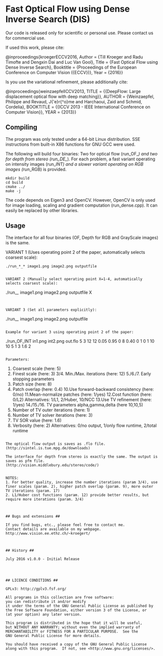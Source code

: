 # Fast Optical Flow using Dense Inverse Search (DIS) #

Our code is released only for scientific or personal use.
Please contact us for commercial use.

If used this work, please cite:

@inproceedings{kroegerECCV2016,
  Author    = {Till Kroeger and Radu Timofte and Dengxin Dai and Luc Van Gool},
  Title     = {Fast Optical Flow using Dense Inverse Search},
  Booktitle = {Proceedings of the European Conference on Computer Vision ({ECCV})},
  Year      = {2016}}

Is you use the variational refinement, please additionally cite:

@inproceedings{weinzaepfelICCV2013,
  TITLE = {{DeepFlow: Large displacement optical flow with deep matching}},
  AUTHOR = {Weinzaepfel, Philippe and Revaud, J{\'e}r{\^o}me and Harchaoui, Zaid and Schmid, Cordelia},
  BOOKTITLE = {{ICCV 2013 - IEEE International Conference on Computer Vision}},
  YEAR = {2013}}

  
  
  
## Compiling ##

The program was only tested under a 64-bit Linux distribution.
SSE instructions from built-in X86 functions for GNU GCC were used.

The following will build four binaries: 
Two for optical flow (run_OF_*) and two for depth from stereo (run_DE_*).
For each problem, a fast variant operating on intensity images (run_*_INT) and 
a slower variant operating on RGB images (run_*_RGB) is provided.

```
mkdir build
cd build
cmake ../
make -j
```

The code depends on Eigen3 and OpenCV. However, OpenCV is only used for image loading, 
scaling and gradient computation (run_dense.cpp). It can easily be replaced by other libraries.
      
      
      
      
## Usage ##
The interface for all four binaries (OF, Depth for RGB and GrayScale images) is the same.

VARIANT 1 (Uses operating point 2 of the paper, automatically selects coarsest scale):
```
./run_*_* image1.png image2.png outputfile


VARIANT 2 (Manually select operating point X=1-4, automatically selects coarsest scale):
``` 
./run_*_* image1.png image2.png outputfile X
```


VARIANT 3 (Set all parameters explicitly):
```
./run_*_* image1.png image2.png outputfile
```

Example for variant 3 using operating point 2 of the paper:
```
./run_OF_INT in1.png int2.png out.flo 5 3 12 12 0.05 0.95 0 8 0.40 0 1 0 1 10 10 5 1 3 1.6 2
```

Parameters:
```
1. Coarsest scale                               (here: 5)
2. Finest scale                                 (here: 3)
3/4. Min./Max. iterations                       (here: 12)
5./6./7. Early stopping parameters
8. Patch size                                   (here: 8)
9. Patch overlap                                (here: 0.4)
10.Use forward-backward consistency             (here: 0/no)
11.Mean-normalize patches                       (here: 1/yes)
12.Cost function                                (here: 0/L2)  Alternatives: 1/L1, 2/Huber, 10/NCC
13.Use TV refinement                            (here: 1/yes)
14./15./16. TV parameters alpha,gamma,delta     (here 10,10,5)
17. Number of TV outer iterations               (here: 1)
18. Number of TV solver iterations              (here: 3)
19. TV SOR value                                (here: 1.6)
20. Verbosity                                   (here: 2) Alternatives: 0/no output, 1/only flow runtime, 2/total runtime
```

The optical flow output is saves as .flo file.
(http://sintel.is.tue.mpg.de/downloads)

The interface for depth from stereo is exactly the same. The output is saves as pfm file.
(http://vision.middlebury.edu/stereo/code/)


NOTES:
1. For better quality, increase the number iterations (param 3/4), use finer scales (param. 2), higher patch overlap (param. 9), more outer TV iterations (param. 17)
2. L1/Huber cost functions (param. 12) provide better results, but require more iterations (param. 3/4)



## Bugs and extensions ##

If you find bugs, etc., please feel free to contact me.
Contact details are available on my webpage.
http://www.vision.ee.ethz.ch/~kroegert/



## History ##

July 2016 v1.0.0 - Initial Release




## LICENCE CONDITIONS ##

GPLv3: http://gplv3.fsf.org/

All programs in this collection are free software: 
you can redistribute it and/or modify
it under the terms of the GNU General Public License as published by
the Free Software Foundation, either version 3 of the License, or
(at your option) any later version.

This program is distributed in the hope that it will be useful,
but WITHOUT ANY WARRANTY; without even the implied warranty of
MERCHANTABILITY or FITNESS FOR A PARTICULAR PURPOSE.  See the
GNU General Public License for more details.

You should have received a copy of the GNU General Public License
along with this program.  If not, see <http://www.gnu.org/licenses/>.











